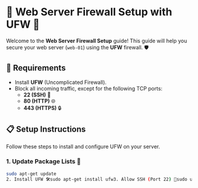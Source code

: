 # 🚀 Web Server Firewall Setup with UFW 🚀

Welcome to the **Web Server Firewall Setup** guide! This guide will help you secure your web server (`web-01`) using the **UFW** firewall. 🛡️

## 📝 Requirements

- Install **UFW** (Uncomplicated Firewall).
- Block all incoming traffic, except for the following TCP ports:
  - **22 (SSH)** 🔑
  - **80 (HTTP)** 🌐
  - **443 (HTTPS)** 🔒

## 📋 Setup Instructions

Follow these steps to install and configure UFW on your server.

### 1. Update Package Lists 🔄

```bash
sudo apt-get update
2. Install UFW 🛠️sudo apt-get install ufw3. Allow SSH (Port 22) 🔑sudo ufw allow 22/tcp4. Allow HTTP (Port 80) 🌐sudo ufw allow 80/tcp5. Allow HTTPS (Port 443) 🔒sudo ufw allow 443/tcp6. Enable UFW ✅sudo ufw enable7. Check UFW Status 📊sudo ufw status🎉 Congratulations!Your web server is now secured with UFW, allowing only the necessary ports for SSH, HTTP, and HTTPS traffic. Enjoy your secure server! 🚀📧 SupportIf you need any help, feel free to reach out to us! We're here to assist you. 😊Made with ❤️ by YUSUF MM

